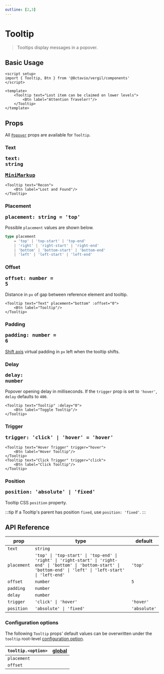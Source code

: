 ```yaml
---
outline: [2,3]
---
```


# Tooltip

> Tooltips display messages in a popover.

## Basic Usage

<script setup>
import { Tooltip, Btn } from '@8ctavio/vergil/components'
</script>

<Demo>
    <Tooltip text="Lost item can be claimed on lower levels">
        <Btn label="Attention Traveler!"/>
    </Tooltip>
</Demo>

```vue
<script setup>
import { Tooltip, Btn } from '@8ctavio/vergil/components'
</script>

<template>
    <Tooltip text="Lost item can be claimed on lower levels">
        <Btn label="Attention Traveler!"/>
    </Tooltip>
</template>
```

## Props

All [`Popover`](/composables/usePopover#popover) props are available for `Tooltip`.

### Text <Badge><pre>text: string</pre></Badge> <Badge><pre>[MiniMarkup](/mini-markup)</pre></Badge>

```vue-html
<Tooltip text="Recon">
    <Btn label="Lost and Found"/>
</Tooltip>
```

### Placement <Badge><pre>placement: string = 'top'</pre></Badge>

Possible `placement` values are shown below.

```ts
type placement
    = 'top' | 'top-start' | 'top-end'
    | 'right' | 'right-start' | 'right-end'
    | 'bottom' | 'bottom-start' | 'bottom-end'
    | 'left' | 'left-start' | 'left-end'
```

### Offset <Badge><pre>offset: number = 5</pre></Badge>

Distance in `px` of gap between reference element and tooltip.

```vue-html
<Tooltip text="Text" placement="bottom" :offset="0">
    <Btn label="Tooltip"/>
</Tooltip>
```

<Demo>
    <Tooltip text="Text" placement="bottom" :offset="0">
        <Btn label="Tooltip"/>
    </Tooltip>
</Demo>

### Padding <Badge><pre>padding: number = 6</pre></Badge>

[Shift axis](https://floating-ui.com/docs/shift#mainaxis) virtual padding in `px` left when the tooltip shifts.

### Delay <Badge><pre>delay: number</pre></Badge>

Popover opening delay in milliseconds. If the `trigger` prop is set to `'hover'`, `delay` defaults to `400`.

```vue-html
<Tooltip text="Tooltip" :delay="0">
    <Btn label="Toggle Tooltip"/>
</Tooltip>
```

<Demo>
    <Tooltip text="Tooltip" :delay="0">
        <Btn label="Toggle Tooltip"/>
    </Tooltip>
</Demo>

### Trigger <Badge><pre>trigger: 'click' | 'hover' = 'hover'</pre></Badge>

```vue-html
<Tooltip text="Hover Trigger" trigger="hover">
    <Btn label="Hover Tooltip"/>
</Tooltip>
<Tooltip text="Click Trigger" trigger="click">
    <Btn label="Click Tooltip"/>
</Tooltip>
```

<Demo>
    <Tooltip text="Hover Trigger" trigger="hover">
        <Btn label="Hover Tooltip"/>
    </Tooltip>
    <Tooltip text="Click Trigger" trigger="click">
        <Btn label="Click Tooltip"/>
    </Tooltip>
</Demo>

### Position <Badge><pre>position: 'absolute' | 'fixed'</pre></Badge>

Tooltip CSS `position` property.

:::tip
If a Tooltip's parent has position `fixed`, use `position: 'fixed'`.
:::

## API Reference

| prop | type | default |
| ---- | ---- | ------- |
| `text` | `string` | |
| `placement` | `'top' \| 'top-start' \| 'top-end' \| 'right' \| 'right-start' \| 'right-end' \| 'bottom' \| 'bottom-start' \| 'bottom-end' \| 'left' \| 'left-start' \| 'left-end'` | `'top'` |
| `offset` | `number` | `5` |
| `padding` | `number` | |
| `delay` | `number` | |
| `trigger` | `'click' \| 'hover'` | `'hover'` |
| `position` | `'absolute' \| 'fixed'` | `'absolute'` |

### Configuration options

The following `Tooltip` props' default values can be overwritten under the `tooltip` root-level [configuration option](/configuration).

| `tooltip.<option>` | [global](/configuration#global-configuration) |
| -------------- | :---: |
| `placement` | |
| `offset` | |